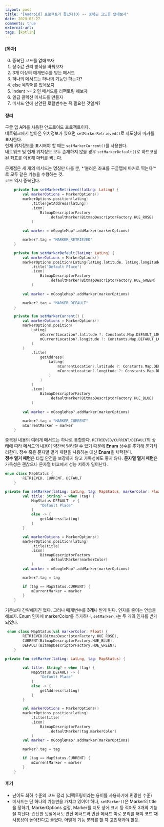 ```yaml
---
layout: post
title: "[Android] 프로젝트가 끝났다(0) -- 중복된 코드를 없애보자"
date: 2020-05-27
comments: true
external-url:
tags: [kotlin]
---
```


#### [목차]
0. 중복된 코드를 없애보자
1. 상수값 관리 방식을 바꿔보자
2. 3개 이상의 매개변수를 받는 메서드
3. 하나의 메서드는 하나의 기능만 하는가?
4. else 예약어를 없애보자
5. Indent >= 2 인 메서드를 리팩토링 해보자
6. 일급 콜렉션 메서드를 만들자
7. 메서드 안에 선언된 로컬변수는 꼭 필요한 것일까?

<!-- more -->

#### 정리

구글 맵 API를 사용한 안드로이드 프로젝트이다. <br>
네트워크에서 받아온 위치정보가 있으면 `setMarkerRetrieved()`로 지도상에 마커를 표시한다. <br>
현재 위치정보를 표시해야 할 때는 `setMarkerCurrent()`를 사용한다. <br>
네트워크 및 현재 위치정보 모두 존재하지 않을 경우 `setMarkerDefault()`로 하드코딩된 좌표를 이용해 마커를 찍는다. <br>

문제점은 세 개의 메서드는 명칭만 다를 뿐, *'불러온 좌표를 구글맵에 마커로 찍는다'*로 모두 같은 기능을 수행하는 것. <br>
코드 역시 중복된다. 

```kotlin
    private fun setMarkerRetrieved(latLng: LatLng) {
        val markerOptions = MarkerOptions()
        markerOptions.position(latLng)
            .title(getAddress(latLng))
            .icon(
                BitmapDescriptorFactory
                    .defaultMarker(BitmapDescriptorFactory.HUE_ROSE)
            )
       
        val marker = mGoogleMap?.addMarker(markerOptions)

        marker?.tag = "MARKER_RETRIEVED"
    }

    private fun setMarkerDefault(latLng: LatLng) {
        val markerOptions = MarkerOptions()
        markerOptions.position(LatLng(latLng.latitude, latLng.longitude))
            .title("Default Place")
            .icon(
                BitmapDescriptorFactory
                    .defaultMarker(BitmapDescriptorFactory.HUE_GREEN)
            )
    
        val marker = mGoogleMap?.addMarker(markerOptions)

        marker?.tag = "MARKER_DEFAULT"
    }

    private fun setMarkerCurrent() {
        val markerOptions = MarkerOptions()
        markerOptions.position(
            LatLng(
                mCurrentLocation?.latitude ?: Constants.Map.DEFAULT_LOCATION.latitude,
                mCurrentLocation?.longitude ?: Constants.Map.DEFAULT_LOCATION.longitude
            )
        )
            .title(
                getAddress(
                    LatLng(
                        mCurrentLocation?.latitude ?: Constants.Map.DEFAULT_LOCATION.latitude,
                        mCurrentLocation?.longitude ?: Constants.Map.DEFAULT_LOCATION.longitude
                    )
                )
            )
            .icon(
                BitmapDescriptorFactory
                    .defaultMarker(BitmapDescriptorFactory.HUE_BLUE)
            )
      
        val marker = mGoogleMap?.addMarker(markerOptions)

        marker?.tag = "MARKER_CURRENT"
        mCurrentMarker = marker
    }
```

중복된 내용의 여러개 메서드는 하나로 통합한다. `RETRIEVED/CURRENT/DEFAULT`의 상태에 따라 메서드의 내용이 약간씩 달라질 수 있기 때문에 **Enum** 상수를 추가해 분기처리한다. 정수 혹은 문자열 열거 패턴을 사용하는 대신 **Enum**을 채택한다. <br>
**정수 열거 패턴**은 타입 안전을 보장하지 않고 가독성에도 좋지 않다. **문자열 열거 패턴**은 가독성은 괜찮으나 문자열 비교에서 성능 저하가 일어난다.

```kotlin
enum class MapStatus {
        RETRIEVED, CURRENT, DEFAULT
    }
```

```kotlin
private fun setMarker(latLng: LatLng, tag: MapStatus, markerColor: Float) {
        val title: String? = when (tag) {
            MapStatus.DEFAULT -> {
                "Default Place"
            }
            else -> {
                getAddress(latLng)
            }
        }

        val markerOptions = MarkerOptions()
        markerOptions.position(latLng)
            .title(title)
            .icon(
                BitmapDescriptorFactory
                    .defaultMarker(markerColor)
            )
        val marker = mGoogleMap?.addMarker(markerOptions)

        marker?.tag = tag

        if (tag == MapStatus.CURRENT) {
            mCurrentMarker = marker
        }
    }
```

기존보다 간략해지긴 했다. 그러나 매개변수를 **3개**나 받게 된다. 인자를 줄이는 연습을 해보자. Enum 인자에 markerColor를 추가하니, `setMarker()`는 두 개의 인자를 받게 되었다.

```kotlin
 enum class MapStatus(val markerColor: Float) {
        RETRIEVED(BitmapDescriptorFactory.HUE_ROSE),
        CURRENT(BitmapDescriptorFactory.HUE_BLUE),
        DEFAULT(BitmapDescriptorFactory.HUE_GREEN);
    }   
```

```kotlin
private fun setMarker(latLng: LatLng, tag: MapStatus) {
        
        val title: String? = when (tag) {
            MapStatus.DEFAULT -> {
                "Default Place"
            }
            else -> {
                getAddress(latLng)
            }
        }

        val markerOptions = MarkerOptions()
        markerOptions.position(latLng)
            .title(title)
            .icon(
                BitmapDescriptorFactory
                    .defaultMarker(tag.markerColor)
            )
        val marker = mGoogleMap?.addMarker(markerOptions)

        marker?.tag = tag

        if (tag == MapStatus.CURRENT) {
            mCurrentMarker = marker
        }
    }
```

#### 후기
- 난이도 최하 수준의 코드 정리 (리팩토링이라는 용어를 사용하기에 민망한 수준)
- 메서드는 단 하나의 기능만을 가지고 있어야 하나, `setMarker()`은 Marker의 title을 정하기, MarkerOptions 설정, Marker를 지도 상에 표시 등 적어도 3개의 기능을 지닌다. 간단한 덧셈에서도 연산 메서드와 반환 메서드 따로 분리를 해야 코드 재사용성이 높아진다고 들었다. 어떻게 기능 분리를 할 지 고민해봐야 할듯.




